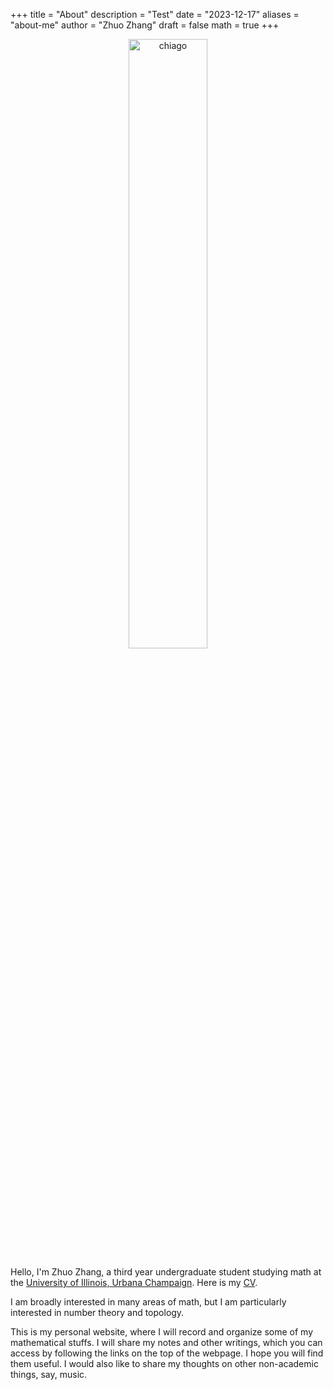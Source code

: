 +++
title = "About"
description = "Test"
date = "2023-12-17"
aliases = "about-me"
author = "Zhuo Zhang"
draft = false
math = true
+++

<center>
<img src="/my_website/images/chicago.jpg" alt="chiago" style="width:50%;" />
</center>

Hello, I'm Zhuo Zhang, a third year undergraduate student studying math at the [University of Illinois, Urbana Champaign](https://math.illinois.edu/). Here is my [CV](/my_website/pdf/My_CV.pdf).

I am broadly interested in many areas of math, but I am particularly interested in number theory and topology.

This is my personal website, where I will record and organize some of my mathematical stuffs. I will share my notes and other writings, which you can access by following the links on the top of the webpage. I hope you will find them useful. I would also like to share my thoughts on other non-academic things, say, music. 